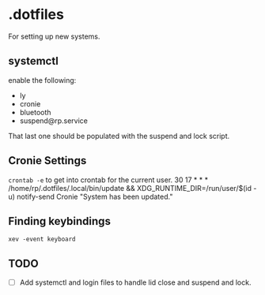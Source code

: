 # .dotfiles

For setting up new systems.

## systemctl

enable the following:
- ly
- cronie
- bluetooth
- suspend\@rp.service

That last one should be populated with the suspend and lock script.

## Cronie Settings

`crontab -e` to get into crontab for the current user.
30 17 * * * /home/rp/.dotfiles/.local/bin/update && XDG_RUNTIME_DIR=/run/user/$(id -u) notify-send Cronie "System has been updated."

## Finding keybindings
`xev -event keyboard`

## TODO

- [ ] Add systemctl and login files to handle lid close and suspend and lock.


